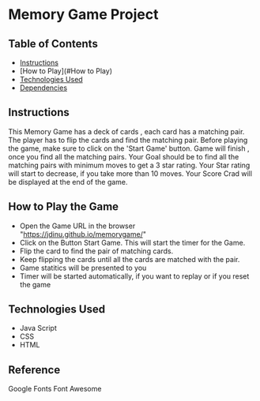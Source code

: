 # Memory Game Project

## Table of Contents

* [Instructions](#instructions)
* [How to Play](#How to Play)
* [Technologies Used](#instructions)
* [Dependencies](#dependencies)


## Instructions 
This Memory Game has a deck of cards , each card has a matching pair.
The player has to flip the cards and find the matching pair.
Before playing the game, make sure to click on the 'Start Game' button.
Game will finish , once you find all the matching pairs.
Your Goal should be to find all the matching pairs with minimum moves to get a 3 star rating.
Your Star rating will start to decrease, if you take more than 10 moves.
Your Score Crad will be displayed at the end of the game.

## How to Play the Game
- Open the Game URL in the browser "https://jdinu.github.io/memorygame/"
- Click on the Button Start Game. This will start the timer for the Game.
- Flip the card to find the pair of matching cards.
- Keep flipping the cards until all the cards are matched with the pair.
- Game statitics will be presented to you
- Timer will be started automatically, if you want to replay or if you reset the game
## Technologies Used
- Java Script
- CSS
- HTML

## Reference

Google Fonts 
Font Awesome